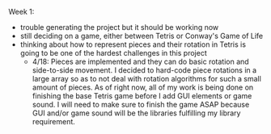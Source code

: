 Week 1:
- trouble generating the project but it should be working now
- still deciding on a game, either between Tetris or Conway's Game of Life
- thinking about how to represent pieces and their rotation in Tetris is going to be one of the hardest
  challenges in this project
  - 4/18: Pieces are implemented and they can do basic rotation and side-to-side movement. 
          I decided to hard-code piece rotations in a large array so as to not deal with rotation algorithms for 
          such a small amount of pieces. As of right now, all of my work is being done on finishing 
          the base Tetris game before I add GUI elements or game sound. I will need to make sure to finish
          the game ASAP because GUI and/or game sound will be the libraries fulfilling my library requirement.